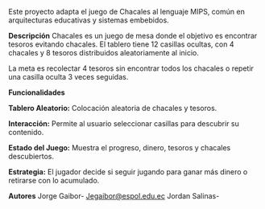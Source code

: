 Este proyecto adapta el juego de Chacales al lenguaje MIPS, común en arquitecturas educativas y sistemas embebidos.

**Descripción**
Chacales es un juego de mesa donde el objetivo es encontrar tesoros evitando chacales. El tablero tiene 12 casillas ocultas, con 4 chacales y 8 tesoros distribuidos aleatoriamente al inicio.

La meta es recolectar 4 tesoros sin encontrar todos los chacales o repetir una casilla oculta 3 veces seguidas.

**Funcionalidades**

**Tablero Aleatorio:** Colocación aleatoria de chacales y tesoros.


**Interacción:** Permite al usuario seleccionar casillas para descubrir su contenido.



**Estado del Juego:** Muestra el progreso, dinero, tesoros y chacales descubiertos.



**Estrategia:** El jugador decide si seguir jugando para ganar más dinero o retirarse con lo acumulado.




**Autores**
Jorge Gaibor- Jegaibor@espol.edu.ec
Jordan Salinas-
